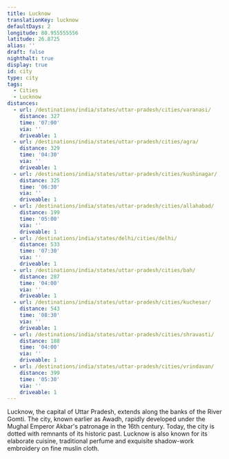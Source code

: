 ```yaml
---
title: Lucknow
translationKey: lucknow
defaultDays: 2
longitude: 80.955555556
latitude: 26.8725
alias: ''
draft: false
nighthalt: true
display: true
id: city
type: city
tags:
  - Cities
  - Lucknow
distances:
  - url: /destinations/india/states/uttar-pradesh/cities/varanasi/
    distance: 327
    time: '07:00'
    via: ''
    driveable: 1
  - url: /destinations/india/states/uttar-pradesh/cities/agra/
    distance: 329
    time: '04:30'
    via: ''
    driveable: 1
  - url: /destinations/india/states/uttar-pradesh/cities/kushinagar/
    distance: 325
    time: '06:30'
    via: ''
    driveable: 1
  - url: /destinations/india/states/uttar-pradesh/cities/allahabad/
    distance: 199
    time: '05:00'
    via: ''
    driveable: 1
  - url: /destinations/india/states/delhi/cities/delhi/
    distance: 533
    time: '07:30'
    via: ''
    driveable: 1
  - url: /destinations/india/states/uttar-pradesh/cities/bah/
    distance: 287
    time: '04:00'
    via: ''
    driveable: 1
  - url: /destinations/india/states/uttar-pradesh/cities/kuchesar/
    distance: 543
    time: '08:30'
    via: ''
    driveable: 1
  - url: /destinations/india/states/uttar-pradesh/cities/shravasti/
    distance: 188
    time: '04:00'
    via: ''
    driveable: 1
  - url: /destinations/india/states/uttar-pradesh/cities/vrindavan/
    distance: 399
    time: '05:30'
    via: ''
    driveable: 1
---
```
































































Lucknow, the capital of Uttar Pradesh, extends along the banks of the River Gomti. The city, known earlier as Awadh, rapidly developed under the Mughal Emperor Akbar's patronage in the 16th century. Today, the city is dotted with remnants of its historic past. Lucknow is also known for its elaborate cuisine, traditional perfume and exquisite shadow-work embroidery on fine muslin cloth.
